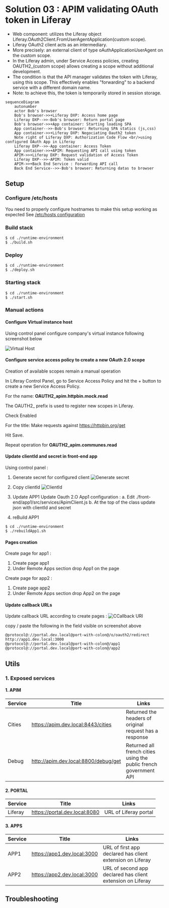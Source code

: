 # Solution 03 : APIM validating OAuth token in Liferay

- Web component: utilizes the Liferay object Liferay.OAuth2Client.FromUserAgentApplication(custom scope).
- Liferay OAuth2 client acts as an intermediary.
- More precisely: an external client of type oAuthApplicationUserAgent on the custom scope.
- In the Liferay admin, under Service Access policies, creating OAUTH2_(custom scope) allows creating a scope without additional development.
- The condition is that the API manager validates the token with Liferay, using this scope. This effectively enables "forwarding" to a backend service with a different domain name.
- Note: to achieve this, the token is temporarily stored in session storage.

```mermaid
sequenceDiagram
    autonumber
    actor Bob's browser
    Bob's browser->>+Liferay DXP: Access home page
    Liferay DXP-->>-Bob's browser: Return portal page
    Bob's browser->>+App container: Starting loading SPA
    App container-->>-Bob's browser: Returning SPA statics (js,css)
    App container->>+Liferay DXP: Negociating Oauth2 token
    Note right of Liferay DXP: Authorization Code Flow <br/>using configured OAuth App in Liferay
    Liferay DXP-->>-App container: Access Token
    App container->>+APIM: Requesting API call using token
    APIM->>+Liferay DXP: Request validation of Access Token
    Liferay DXP-->>-APIM: Token valid
    APIM->>+Back End Service : Forwarding API call
    Back End Service-->>-Bob's browser: Returning datas to browser
```

## Setup

### Configure /etc/hosts
You need to properly configure hostnames to make this setup working as expected
See [/etc/hosts configuration](../README.md)

### Build stack
```shell
$ cd ./runtime-environment
$ ./build.sh
```

### Deploy
```shell
$ cd ./runtime-environment
$ ./deploy.sh
```

### Starting stack
```shell
$ cd ./runtime-environment
$ ./start.sh
```
### Manual actions

#### Configure Virtual instance host

 Using control panel configure company's virtual instance following screenshot below

![Virtual Host](./images/virtual-host.png "Virtual Host configuration")

#### Configure service access policy to create a new OAuth 2.0 scope

Creation of available scopes remain a manual operation

In Liferay Control Panel, go to Service Access Policy and hit the + button to create a new Service Access Policy.

For the name: **OAUTH2_apim.httpbin.mock.read**

The OAUTH2_ prefix is used to register new scopes in Liferay.

Check Enabled

For the title: Make requests against https://httpbin.org/get

Hit Save.

Repeat operation for **OAUTH2_apim.communes.read**

#### Update clientId and secret in front-end app
Using control panel :
1. Generate secret for configured client
![Generate secret](./images/oauth2.0-secret.png "Generate secret")

2. Copy clientId
![ClientId](./images/oauth2.0-clientId.png "ClientId")

3. Update APP1 
Update Oauth 2.O App1 configuration : 
    a. Edit ./front-end/app1/src/services/ApimClient.js
    b. At the top of the class update json with clientId and secret 

4. reBuild APP1
```shell
$ cd ./runtime-environment
$ ./rebuildApp1.sh
```

####  Pages creation
Create page for app1 :
1. Create page app1
2. Under Remote Apps section drop App1 on the page

Create page for app2 :
1. Create page app2
2. Under Remote Apps section drop App2 on the page

####  Update callback URLs
Update callback URL according to create pages :
![CCallback URI](./images/oauth2.0-callbackuri.png "Callback URI")

copy / paste the following in the field visible on screenshot above 

```code
@protocol@://portal.dev.local@port-with-colon@/o/oauth2/redirect
http://app1.dev.local:3000
@protocol@://portal.dev.local@port-with-colon@/app1
@protocol@://portal.dev.local@port-with-colon@/app2
```

## Utils

### 1. Exposed services

#### 1. APIM

| Service             | Title   | Links |
| --------         | ------- | -------                                                        |
| Cities           | https://apim.dev.local:8443/cities      | Returned the headers of original request has a response |
| Debug            | http://apim.dev.local:8800/debug/get    | Returned all french cities using the public french government API |

#### 2. PORTAL

| Service             | Title   | Links |
| --------         | ------- | -------                                                        |
| Liferay           | https://portal.dev.local:8080      | URL of Liferay portal |


#### 3. APPS


| Service             | Title   | Links |
| --------         | ------- | -------                                                        |
| APP1             | https://app1.dev.local:3000     | URL of first app declared has client extension on Liferay |
| APP2             | https://app2.dev.local:3000     | URL of second app declared has client extension on Liferay |

## Troubleshooting